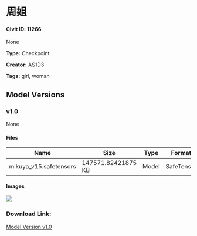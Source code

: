 # 周姐

#### Civit ID: 11266

None

**Type:** Checkpoint

**Creator:** AS1D3

**Tags:** girl, woman

## Model Versions

### v1.0

None

#### Files

| Name | Size | Type | Format | Download Url | AutoV1 | AutoV2 | SHA256 | CRC32 | BLAKE3 |
| --- | --- | --- | --- | --- | --- | --- | --- | --- | --- |
| mikuya_v15.safetensors | 147571.82421875 KB | Model | SafeTensor | https://civitai.com/api/download/models/13344 | 6447D29D | 20C779F93F | 20C779F93F66A0DEE9D1727FB091F987E9DD54E19DCF6D8968CED40D25DF7354 | D57F5E67 | B9D914C59571983EC4B5788088EB372BED5703F21948920BF3EA2D678D9AAF41 |

#### Images

<p><img src="https://image.civitai.com/xG1nkqKTMzGDvpLrqFT7WA/6af2b063-4f66-4e36-7f8d-707a6d218700/width=450/129020.jpeg" /></p>

### Download Link:

[Model Version v1.0](https://civitai.com/api/download/models/13344)

